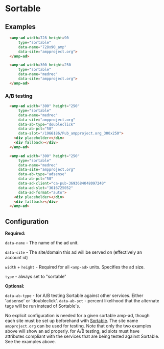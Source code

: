 <!---
Copyright 2016 The AMP HTML Authors. All Rights Reserved.

Licensed under the Apache License, Version 2.0 (the "License");
you may not use this file except in compliance with the License.
You may obtain a copy of the License at

      http://www.apache.org/licenses/LICENSE-2.0

Unless required by applicable law or agreed to in writing, software
distributed under the License is distributed on an "AS-IS" BASIS,
WITHOUT WARRANTIES OR CONDITIONS OF ANY KIND, either express or implied.
See the License for the specific language governing permissions and
limitations under the License.
-->

# Sortable

## Examples

```html
  <amp-ad width=728 height=90
      type="sortable"
      data-name="728x90_amp"
      data-site="ampproject.org">
  </amp-ad>

  <amp-ad width=300 height=250
      type="sortable"
      data-name="medrec"
      data-site="ampproject.org">
  </amp-ad>
```
### A/B testing
```html
  <amp-ad width="300" height="250"
      type="sortable"
      data-name="medrec"
      data-site="ampproject.org"
      data-ab-type="doubleclick"
      data-ab-pct="50"
      data-slot="/1966186/Pub_ampproject.org_300x250">
    <div placeholder></div>
    <div fallback></div>
  </amp-ad>

  <amp-ad width="300" height="250"
      type="sortable"
      data-name="medrec"
      data-site="ampproject.org"
      data-ab-type="adsense"
      data-ab-pct="50"
      data-ad-client="ca-pub-3693684048097240"
      data-ad-slot="3616725052"
      data-ad-format="auto">
    <div placeholder></div>
    <div fallback></div>
  </amp-ad>
```

## Configuration

__Required:__

`data-name` - The name of the ad unit.

`data-site` - The site/domain this ad will be served on (effectively an account id)

`width` + `height` - Required for all `<amp-ad>` units. Specifies the ad size.

`type` - always set to "sortable"
 
__Optional:__

`data-ab-type` - for A/B testing Sortable against other services. Either 'adsense' or 'doubleclick'.
`data-ab-pct` - percent likelihood that the alternate tags will be run instead of Sortable's.

No explicit configuration is needed for a given sortable amp-ad, though each site must be set up beforehand with [Sortable](http://sortable.com). The site name `ampproject.org` can be used for testing. Note that only the two examples above will show an ad properly.
for A/B testing, ad slots must have attributes compliant with the services that are being tested against Sortable. See the examples above.
